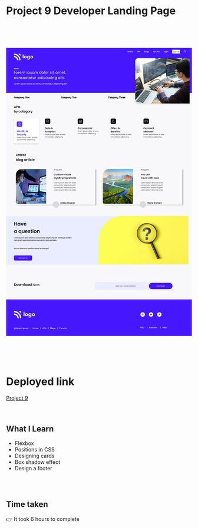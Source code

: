 # Project 9 Developer Landing Page

<br>
<br>
<br>

![Project 9](/project9.png)

<br>
<br>
<br>

# Deployed link

[Project 9](https://developer-site-page.netlify.app/ "project link")
<br>
<br>
<br>

## What I Learn

* Flexbox
* Positions in CSS
* Designing cards
* Box shadow effect
* Design a footer
 <br>
 <br>

## Time taken 
👉 It took 6 hours to complete

